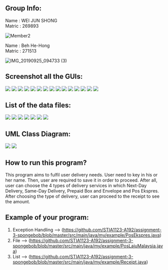 ## Group Info:
Name : WEI JUN SHONG        
Matric : 269893

![Member2](https://user-images.githubusercontent.com/60954092/81768605-0093fa00-950e-11ea-9008-c036cf810005.png)

Name : Beh He-Hong        
Matric : 271513

![IMG_20190925_094733 (3)](https://user-images.githubusercontent.com/60954092/81768632-0ee21600-950e-11ea-9e20-acf9317a6753.jpg)

## Screenshot all the GUIs:
![](https://github.com/STIA1123-A192/assignment-3-spongebob/blob/master/images/GUI.1.png)
![](https://github.com/STIA1123-A192/assignment-3-spongebob/blob/master/images/GUI.2.png)
![](https://github.com/STIA1123-A192/assignment-3-spongebob/blob/master/images/GUI.3.png)
![](https://github.com/STIA1123-A192/assignment-3-spongebob/blob/master/images/GUI.4.png)
![](https://github.com/STIA1123-A192/assignment-3-spongebob/blob/master/images/GUI.5.png)
![](https://github.com/STIA1123-A192/assignment-3-spongebob/blob/master/images/GUI.6.png)
![](https://github.com/STIA1123-A192/assignment-3-spongebob/blob/master/images/GUI.7.png)
![](https://github.com/STIA1123-A192/assignment-3-spongebob/blob/master/images/GUI.8.png)
![](https://github.com/STIA1123-A192/assignment-3-spongebob/blob/master/images/GUI.9.png)
![](https://github.com/STIA1123-A192/assignment-3-spongebob/blob/master/images/GUI.10.png)
![](https://github.com/STIA1123-A192/assignment-3-spongebob/blob/master/images/GUI.11.png)
![](https://github.com/STIA1123-A192/assignment-3-spongebob/blob/master/images/GUI.12.png)
![](https://github.com/STIA1123-A192/assignment-3-spongebob/blob/master/images/GUI.13.png)
![](https://github.com/STIA1123-A192/assignment-3-spongebob/blob/master/images/GUI.14.png)
![](https://github.com/STIA1123-A192/assignment-3-spongebob/blob/master/images/GUI.15.png)
## List of the data files:
![](https://github.com/STIA1123-A192/assignment-3-spongebob/blob/master/images/Name.png)
![](https://github.com/STIA1123-A192/assignment-3-spongebob/blob/master/images/NextDayDelivery.png)
![](https://github.com/STIA1123-A192/assignment-3-spongebob/blob/master/images/Pos%20Ekspres.png)
![](https://github.com/STIA1123-A192/assignment-3-spongebob/blob/master/images/Prepaid%20Box%20and%20Envelope.png)
![](https://github.com/STIA1123-A192/assignment-3-spongebob/blob/master/images/Receipt%20Total%20Charge.png)
![](https://github.com/STIA1123-A192/assignment-3-spongebob/blob/master/images/SameDayDelivery.png)
![](https://github.com/STIA1123-A192/assignment-3-spongebob/blob/master/images/jar%20file%20location.png)
## UML Class Diagram:
![](https://github.com/STIA1123-A192/assignment-3-spongebob/blob/master/images/UML.png)
![](https://github.com/STIA1123-A192/assignment-3-spongebob/blob/master/images/UML(Dependency).png)
## How to run this program?
This program aims to fulfil user delivery needs. User need to key in his or her name. Then, user are required to save it in order to proceed. After all, user can choose the 4 types of delivery services in which Next-Day Delivery, Same-Day Delivery, Prepaid Box and Envelope and Pos Ekspres. After choosing the type of delivery, user can proceed to the receipt to see the amount.
## Example of your program:
1. Exception Handling --> (https://github.com/STIA1123-A192/assignment-3-spongebob/blob/master/src/main/java/my/example/PosEkspres.java)
2. File --> (https://github.com/STIA1123-A192/assignment-3-spongebob/blob/master/src/main/java/my/example/PosLajuMalaysia.java)
3. List --> (https://github.com/STIA1123-A192/assignment-3-spongebob/blob/master/src/main/java/my/example/Receipt.java)
